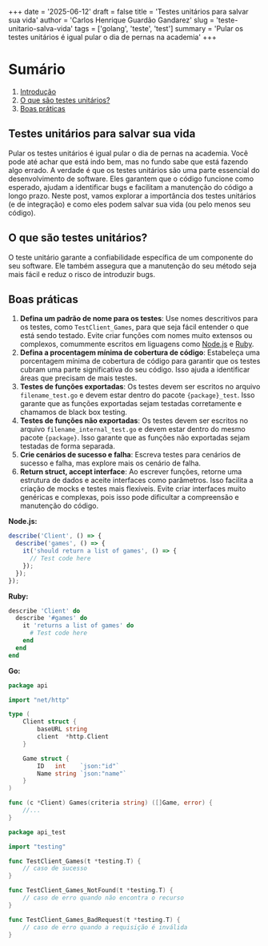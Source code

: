 +++
date = '2025-06-12'
draft = false
title = 'Testes unitários para salvar sua vida'
author = 'Carlos Henrique Guardão Gandarez'
slug = 'teste-unitario-salva-vida'
tags = ['golang', 'teste', 'test']
summary = 'Pular os testes unitários é igual pular o dia de pernas na academia'
+++

# Sumário

1. [Introdução](#testes-unitários-para-salvar-sua-vida)
2. [O que são testes unitários?](#o-que-são-testes-unitários)
3. [Boas práticas](#boas-práticas)

## Testes unitários para salvar sua vida

Pular os testes unitários é igual pular o dia de pernas na academia. Você pode até achar que está indo bem, mas no fundo sabe que está fazendo algo errado.
A verdade é que os testes unitários são uma parte essencial do desenvolvimento de software. Eles garantem que o código funcione como esperado, ajudam a identificar bugs e facilitam a manutenção do código a longo prazo.
Neste post, vamos explorar a importância dos testes unitários (e de integração) e como eles podem salvar sua vida (ou pelo menos seu código).

## O que são testes unitários?

O teste unitário garante a confiabilidade específica de um componente do seu software. Ele também assegura que a manutenção do seu método seja mais fácil e reduz o risco de introduzir bugs.

## Boas práticas

1. **Defina um padrão de nome para os testes**: Use nomes descritivos para os testes, como `TestClient_Games`, para que seja fácil entender o que está sendo testado. Evite criar funções com nomes muito extensos ou complexos, comummente escritos em liguagens como [Node.js](#nodejs) e [Ruby](#ruby).
2. **Defina a procentagem mínima de cobertura de código**: Estabeleça uma porcentagem mínima de cobertura de código para garantir que os testes cubram uma parte significativa do seu código. Isso ajuda a identificar áreas que precisam de mais testes.
3. **Testes de funções exportadas**: Os testes devem ser escritos no arquivo `filename_test.go` e devem estar dentro do pacote `{package}_test`. Isso garante que as funções exportadas sejam testadas corretamente e chamamos de black box testing.
4. **Testes de funções não exportadas**: Os testes devem ser escritos no arquivo `filename_internal_test.go` e devem estar dentro do mesmo pacote `{package}`. Isso garante que as funções não exportadas sejam testadas de forma separada.
5. **Crie cenários de sucesso e falha**: Escreva testes para cenários de sucesso e falha, mas explore mais os cenário de falha.
6. **Return struct, accept interface**: Ao escrever funções, retorne uma estrutura de dados e aceite interfaces como parâmetros. Isso facilita a criação de mocks e testes mais flexíveis. Evite criar interfaces muito genéricas e complexas, pois isso pode dificultar a compreensão e manutenção do código.

<a name="nodejs"></a>**Node.js:**

```javascript
describe('Client', () => {
  describe('games', () => {
    it('should return a list of games', () => {
      // Test code here
    });
  });
});
```

<a name="ruby"></a>**Ruby:**

```ruby
describe 'Client' do
  describe '#games' do
    it 'returns a list of games' do
      # Test code here
    end
  end
end
```

**Go:**

```go
package api

import "net/http"

type (
	Client struct {
		baseURL string
		client  *http.Client
	}

	Game struct {
		ID   int    `json:"id"`
		Name string `json:"name"`
	}
)

func (c *Client) Games(criteria string) ([]Game, error) {
	//...
}
```

```go
package api_test

import "testing"

func TestClient_Games(t *testing.T) {
	// caso de sucesso
}

func TestClient_Games_NotFound(t *testing.T) {
	// caso de erro quando não encontra o recurso
}

func TestClient_Games_BadRequest(t *testing.T) {
	// caso de erro quando a requisição é inválida
}
```
